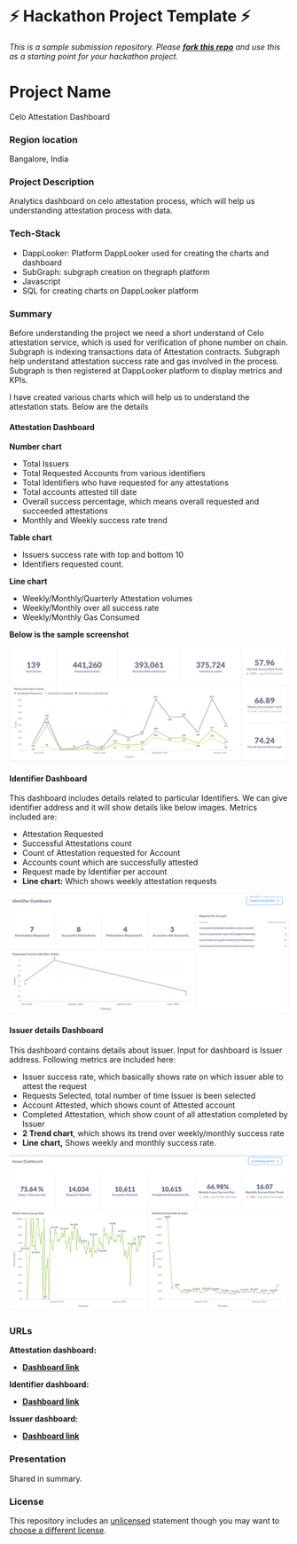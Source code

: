 
# ⚡ Hackathon Project Template ⚡
_This is a sample submission repository.
Please [__fork this repo__](https://help.github.com/articles/fork-a-repo/) and use this as a starting point for your hackathon project._

# Project Name
Celo Attestation Dashboard

### Region location
Bangalore, India

### Project Description
Analytics dashboard on celo attestation process, which will help us understanding attestation process with data.

### Tech-Stack
- DappLooker: Platform DappLooker used for creating the charts and dashboard
- SubGraph: subgraph creation on thegraph platform
- Javascript
- SQL for creating charts on DappLooker platform

### Summary
Before understanding the project we need a short understand of Celo attestation service, which is used for verification of phone number on chain. Subgraph is indexing transactions data of Attestation contracts.  Subgraph help understand attestation success rate and gas involved in the process. Subgraph is then registered at DappLooker platform to display metrics and KPIs.

I have created various charts which will help us to understand the attestation stats. Below are the details 
#### Attestation Dashboard
**Number chart**
- Total Issuers
- Total Requested Accounts from various identifiers
- Total Identifiers who have requested for any attestations
- Total accounts attested till date
- Overall success percentage, which means overall requested and succeeded attestations
- Monthly and Weekly success rate trend

**Table chart**
- Issuers success rate with top and bottom 10
- Identifiers requested count.

**Line chart**
- Weekly/Monthly/Quarterly Attestation volumes
- Weekly/Monthly over all success rate
- Weekly/Monthly Gas Consumed

**Below is the sample screenshot**

![img.png](img.png)

#### Identifier Dashboard
This dashboard includes details related to particular Identifiers. We can give identifier address and it will show details like below images. Metrics included are:

- Attestation Requested
- Successful Attestations count
- Count of Attestation requested for Account
- Accounts count which are successfully attested
- Request made by Identifier per account
- **Line chart:** Which shows weekly attestation requests

![img_1.png](img_1.png)


#### Issuer details Dashboard

This dashboard contains details about Issuer. Input for dashboard is Issuer address. Following metrics are included here:

- Issuer success rate, which basically shows rate on which issuer able to attest the request
- Requests Selected, total number of time Issuer is been selected
- Account Attested, which shows count of Attested account
- Completed Attestation, which show count of all attestation completed by Issuer
- **2 Trend chart**, which shows its trend over weekly/monthly success rate
- **Line chart,** Shows weekly and monthly success rate.

![img_2.png](img_2.png)

### URLs
**Attestation dashboard:**
- [**Dashboard link**](https://dapplooker.com/dapp/celo-attestation-120131?network=celo&category=celo&type=dashboard&udid=0)

**Identifier dashboard:**
- [**Dashboard link**](https://dapplooker.com/dapp/attestation-identifier-120149?network=celo&category=celo&type=dashboard&udid=0)

**Issuer dashboard:**
- [**Dashboard link**](https://dapplooker.com/dapp/celo-all-tokens-120082?network=celo&category=celo&type=dashboard&udid=0)

### Presentation
Shared in summary.

### License
This repository includes an [unlicensed](http://unlicense.org/) statement though you may want to [choose a different license](https://choosealicense.com/).
